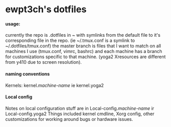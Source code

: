 # ewpt3ch's dotfiles

#### usage: 
currently the repo is .dotfiles in ~ with symlinks from the default file to it's corresponding file in the repo. (ie ~/.tmux.conf is a symlink to ~/.dotfiles/tmux.conf) the master branch is files that I want to match on all machines I use (tmux.conf, vimrc, bashrc) and each machine has a branch for customizations specific to that machine. (yoga2 Xresources are different from y410 due to screen resolution).

#### naming conventions
Kernels: kernel.*machine-name* ie kernel.yoga2

#### Local config
Notes on local configuration stuff are in Local-config.*machine-name* ir Local-config.yoga2
Things included kernel cmdline, Xorg config, other customizations for working around bugs
or hardware issues.
